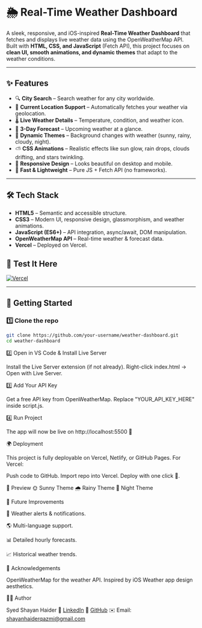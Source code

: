 # 🌦️ Real-Time Weather Dashboard  

A sleek, responsive, and iOS-inspired **Real-Time Weather Dashboard** that fetches and displays live weather data using the OpenWeatherMap API.  
Built with **HTML, CSS, and JavaScript** (Fetch API), this project focuses on **clean UI, smooth animations, and dynamic themes** that adapt to the weather conditions.  

---

## ✨ Features  

- 🔍 **City Search** – Search weather for any city worldwide.  
- 📍 **Current Location Support** – Automatically fetches your weather via geolocation.  
- 🌡️ **Live Weather Details** – Temperature, condition, and weather icon.  
- 📅 **3-Day Forecast** – Upcoming weather at a glance.  
- 🎨 **Dynamic Themes** – Background changes with weather (sunny, rainy, cloudy, night).  
- ⛅ **CSS Animations** – Realistic effects like sun glow, rain drops, clouds drifting, and stars twinkling.  
- 📱 **Responsive Design** – Looks beautiful on desktop and mobile.  
- 🚀 **Fast & Lightweight** – Pure JS + Fetch API (no frameworks).  

---

## 🛠️ Tech Stack  

- **HTML5** – Semantic and accessible structure.  
- **CSS3** – Modern UI, responsive design, glassmorphism, and weather animations.  
- **JavaScript (ES6+)** – API integration, async/await, DOM manipulation.  
- **OpenWeatherMap API** – Real-time weather & forecast data.  
- **Vercel** – Deployed on Vercel.

## 🚀 Test It Here  

[![Vercel](https://img.shields.io/badge/Live-Demo-blue?style=for-the-badge&logo=vercel)](https://weather-dashboard-eight-phi.vercel.app//)



---

## 🚀 Getting Started  

### 1️⃣ Clone the repo  
```bash
git clone https://github.com/your-username/weather-dashboard.git
cd weather-dashboard
```
2️⃣ Open in VS Code & Install Live Server

Install the Live Server extension (if not already).
Right-click index.html → Open with Live Server.

3️⃣ Add Your API Key

Get a free API key from OpenWeatherMap.
Replace "YOUR_API_KEY_HERE" inside script.js.

4️⃣ Run Project

The app will now be live on http://localhost:5500 🎉

🌍 Deployment

This project is fully deployable on Vercel, Netlify, or GitHub Pages.
For Vercel:

Push code to GitHub.
Import repo into Vercel.
Deploy with one click 🚀.

📸 Preview
🌞 Sunny Theme
🌧️ Rainy Theme
🌙 Night Theme


📌 Future Improvements

🔔 Weather alerts & notifications.

🌎 Multi-language support.

📊 Detailed hourly forecasts.

📈 Historical weather trends.

🙌 Acknowledgements

OpenWeatherMap for the weather API.
Inspired by iOS Weather app design aesthetics.

👨‍💻 Author

Syed Shayan Haider
💼 [LinkedIn]([url](https://www.linkedin.com/in/syed-shayan-haider?lipi=urn%3Ali%3Apage%3Ad_flagship3_profile_view_base_contact_details%3B64JtbcUuQZOHT69McQDQlQ%3D%3D))
🐙 [GitHub]([url](https://github.com/shayan-qazmi))
✉️ Email: shayanhaiderqazmi@gmail.com

